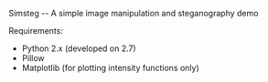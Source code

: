 Simsteg -- A simple image manipulation and steganography demo

Requirements:
- Python 2.x (developed on 2.7)
- Pillow
- Matplotlib (for plotting intensity functions only)
